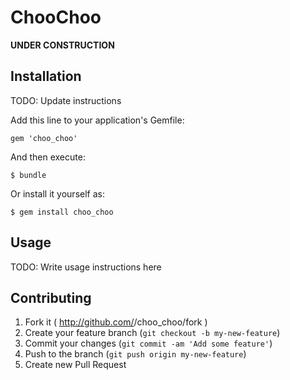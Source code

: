 # ChooChoo

**UNDER CONSTRUCTION**

## Installation

TODO: Update instructions

Add this line to your application's Gemfile:

    gem 'choo_choo'

And then execute:

    $ bundle

Or install it yourself as:

    $ gem install choo_choo

## Usage

TODO: Write usage instructions here

## Contributing

1. Fork it ( http://github.com/<my-github-username>/choo_choo/fork )
2. Create your feature branch (`git checkout -b my-new-feature`)
3. Commit your changes (`git commit -am 'Add some feature'`)
4. Push to the branch (`git push origin my-new-feature`)
5. Create new Pull Request

